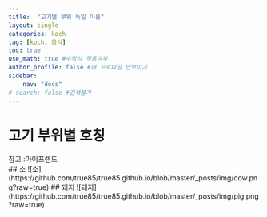 ```yaml
---
title:  "고기별 부위 독일 이름"
layout: single
categories: koch
tag: [koch, 음식]
toc: true
use_math: true #수학식 적용여부
author_profile: false #내 프로파일 안보이기
sidebar:
    nav: "docs" 
# search: false #검색불가
---
```


# 고기 부위별 호칭


<div class = ".notice--info">
참고 :마이프렌드

</div>
## 소
![소](https://github.com/true85/true85.github.io/blob/master/_posts/img/cow.png?raw=true)
## 돼지
![돼지](https://github.com/true85/true85.github.io/blob/master/_posts/img/pig.png?raw=true)


